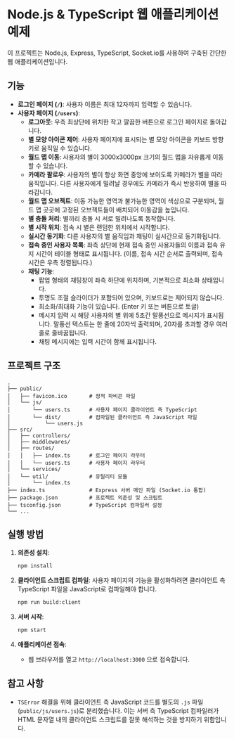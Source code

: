 # Node.js & TypeScript 웹 애플리케이션 예제

이 프로젝트는 Node.js, Express, TypeScript, Socket.io를 사용하여 구축된 간단한 웹 애플리케이션입니다.

## 기능

- **로그인 페이지 (`/`)**: 사용자 이름은 최대 12자까지 입력할 수 있습니다.
- **사용자 페이지 (`/users`)**:
  - **로그아웃**: 우측 최상단에 위치한 작고 깔끔한 버튼으로 로그인 페이지로 돌아갑니다.
  - **별 모양 아이콘 제어**: 사용자 페이지에 표시되는 별 모양 아이콘을 키보드 방향키로 움직일 수 있습니다.
  - **월드 맵 이동**: 사용자의 별이 3000x3000px 크기의 월드 맵을 자유롭게 이동할 수 있습니다.
  - **카메라 팔로우**: 사용자의 별이 항상 화면 중앙에 보이도록 카메라가 별을 따라 움직입니다. 다른 사용자에게 밀려날 경우에도 카메라가 즉시 반응하여 별을 따라갑니다.
  - **월드 맵 오브젝트**: 이동 가능한 영역과 불가능한 영역이 색상으로 구분되며, 월드 맵 곳곳에 고정된 오브젝트들이 배치되어 이동감을 높입니다.
  - **별 충돌 처리**: 별끼리 충돌 시 서로 밀려나도록 동작합니다.
  - **별 시작 위치**: 접속 시 별은 랜덤한 위치에서 시작합니다.
  - **실시간 동기화**: 다른 사용자의 별 움직임과 채팅이 실시간으로 동기화됩니다.
  - **접속 중인 사용자 목록**: 좌측 상단에 현재 접속 중인 사용자들의 이름과 접속 유지 시간이 테이블 형태로 표시됩니다. (이름, 접속 시간 순서로 출력되며, 접속 시간은 우측 정렬됩니다.)
  - **채팅 기능**:
    - 팝업 형태의 채팅창이 좌측 하단에 위치하며, 기본적으로 최소화 상태입니다.
    - 투명도 조절 슬라이더가 포함되어 있으며, 키보드로는 제어되지 않습니다.
    - 최소화/최대화 기능이 있습니다. (Enter 키 또는 버튼으로 토글)
    - 메시지 입력 시 해당 사용자의 별 위에 5초간 말풍선으로 메시지가 표시됩니다. 말풍선 텍스트는 한 줄에 20자씩 출력되며, 20자를 초과할 경우 여러 줄로 줄바꿈됩니다.
    - 채팅 메시지에는 입력 시간이 함께 표시됩니다.

## 프로젝트 구조

```
.
├── public/
│   ├── favicon.ico       # 정적 파비콘 파일
│   └── js/
│       └── users.ts      # 사용자 페이지 클라이언트 측 TypeScript
│       └── dist/         # 컴파일된 클라이언트 측 JavaScript 파일
│           └── users.js
├── src/
│   ├── controllers/
│   ├── middlewares/
│   ├── routes/
│   │   ├── index.ts      # 로그인 페이지 라우터
│   │   └── users.ts      # 사용자 페이지 라우터
│   └── services/
│   └── util/             # 유틸리티 모듈
│       └── index.ts
├── index.ts              # Express 서버 메인 파일 (Socket.io 통합)
├── package.json          # 프로젝트 의존성 및 스크립트
├── tsconfig.json         # TypeScript 컴파일러 설정
└── ...
```

## 실행 방법

1. **의존성 설치**:
   ```bash
   npm install
   ```

2. **클라이언트 스크립트 컴파일**:
   사용자 페이지의 기능을 활성화하려면 클라이언트 측 TypeScript 파일을 JavaScript로 컴파일해야 합니다.
   ```bash
   npm run build:client
   ```

3. **서버 시작**:
   ```bash
   npm start
   ```

4. **애플리케이션 접속**:
   - 웹 브라우저를 열고 `http://localhost:3000` 으로 접속합니다.

## 참고 사항

- `TSError` 해결을 위해 클라이언트 측 JavaScript 코드를 별도의 `.js` 파일(`public/js/users.js`)로 분리했습니다. 이는 서버 측 TypeScript 컴파일러가 HTML 문자열 내의 클라이언트 스크립트를 잘못 해석하는 것을 방지하기 위함입니다.